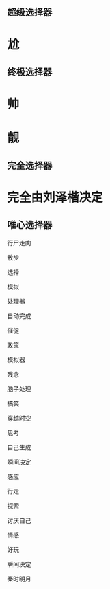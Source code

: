 ## 超级选择器

# 尬

## 终极选择器

# 帅

# 靓

## 完全选择器

# 完全由刘泽楷决定

## 唯心选择器

行尸走肉

散步

选择

模拟

处理器

自动完成

催促

政策

模拟器

残念

脑子处理

搞笑

穿越时空

思考

自己生成

瞬间决定

感应

行走

探索

讨厌自己

情感

好玩

瞬间决定

秦时明月